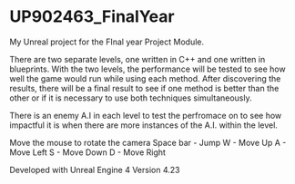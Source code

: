 # UP902463_FinalYear
My Unreal project for the FInal year Project Module. 

There are two separate levels, one written in C++ and one written in blueprints. With the two levels, the performance will be tested to see how well the game would run while using each method. After discovering the results, there will be a final result to see if one method is better than the other or if it is necessary to use both techniques simultaneously. 

There is an enemy A.I in each level to test the perfromace on to see how impactful it is when there are more instances of the A.I. within the level.


Move the mouse to rotate the camera
Space bar - Jump
W - Move Up
A - Move Left
S - Move Down
D - Move Right

Developed with Unreal Engine 4
Version 4.23
